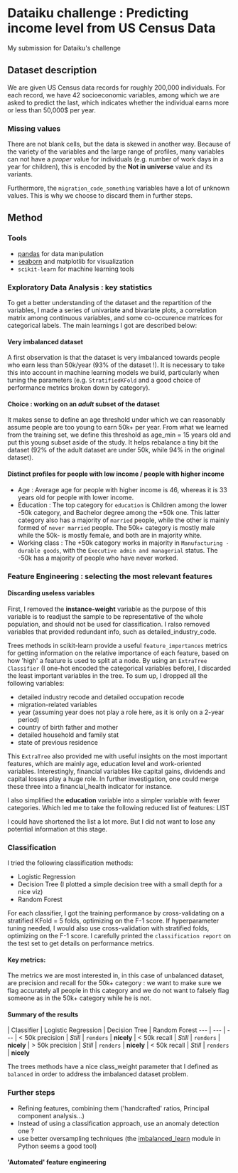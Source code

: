 # Dataiku challenge : Predicting income level from US Census Data

My submission for Dataiku's challenge

## Dataset description

We are given US Census data records for roughly 200,000 individuals. For each record, we have 42 socioeconomic variables, among which we are asked to predict the last, which indicates whether the individual earns more or less than 50,000$ per year.

### Missing values 
There are not blank cells, but the data is skewed in another way. 
Because of the variety of the variables and the large range of profiles, many variables can not have a *proper* value for individuals (e.g. number of work days in a year for children), this is encoded by the **Not in universe** value and its variants. 

Furthermore, the `migration_code_something` variables have a lot of unknown values. This is why we choose to discard them in further steps.

## Method

### Tools

- [pandas](http://pandas.pydata.org/) for data manipulation
- [seaborn](http://seaborn.pydata.org/index.html) and matplotlib for visualization
- `scikit-learn` for machine learning tools

### Exploratory Data Analysis : key statistics

To get a better understanding of the dataset and the repartition of the variables, I made a series of univariate and bivariate plots, a correlation matrix among continuous variables, and some co-occurence matrices for categorical labels. The main learnings I got are described below:

#### Very imbalanced dataset 

A first observation is that the dataset is very imbalanced towards people who earn less than 50k/year (93% of the dataset !).  It is necessary to take this into account in machine learning models we build, particularly when tuning the parameters (e.g. `StratifiedKFold` and a good choice of performance metrics broken down by category). 

#### Choice : working on an *adult* subset of the dataset
It makes sense to define an age threshold under which we can reasonably assume people are too young to earn 50k+ per year. From what we learned from the training set, we define this threshold as age_min = 15 years old and put this young subset aside of the study. It helps rebalance a tiny bit the dataset (92% of the adult dataset are under 50k, while 94% in the original dataset). 

#### Distinct profiles for people with low income / people with higher income
- Age : Average age for people with higher income is 46, whereas it is 33 years old for people with lower income.
- Education : The top category for `education` is Children among the lower -50k category, and Bachelor degree among the +50k one. This latter category also has a majority of `married` people, while the other is mainly formed of `never married` people. The 50k+ category is mostly male while the 50k- is mostly female, and both are in majority white.
- Working class : The +50k category works in majority in `Manufacturing - durable goods`, with the `Executive admin and managerial` status. The -50k has a majority of people who have never worked.


### Feature Engineering : selecting the most relevant features

#### Discarding useless variables

First, I removed the **instance-weight** variable as the purpose of this variable is to readjust the sample to be representative of the whole population, and should not be used for classification. 
I ralso removed variables that provided redundant info, such as detailed_industry_code.

Trees methods in scikit-learn provide a useful `feature_importances` metrics for getting information on the relative importance of each feature, based on how 'high' a feature is used to split at a node. By using an `ExtraTree Classifier` (I one-hot encoded the categorical variables before), I discarded the least important variables in the tree. To sum up, I dropped all the following variables:

- detailed industry recode and detailed occupation recode
- migration-related variables
- year (assuming year does not play a role here, as it is only on a 2-year period)
- country of birth father and mother
- detailed household and family stat
- state of previous residence


This `ExtraTree` also provided me with useful insights on the most important features, which are mainly age, education level and work-oriented variables. Interestingly, financial variables like capital gains, dividends and capital losses play a huge role. In further investigation, one could merge these three into a financial_health indicator for instance.

I also simplified the **education** variable into a simpler variable with fewer categories. Which led me to take the following reduced list of features:
LIST

I could have shortened the list a lot more. But I did not want to lose any potential information at this stage. 

### Classification 
I tried the following classification methods:
- Logistic Regression 
- Decision Tree (I plotted a simple decision tree with a small depth for a nice viz)
- Random Forest

For each classifier, I got the training performance by cross-validating on a stratified KFold = 5 folds, optimizing on the F-1 score. 
If hyperparameter tuning needed, I would also use cross-validation with stratified folds, optimizing on the F-1 score.
I carefully printed the `classification report` on the test set to get details on performance metrics.

#### Key metrics: 
The metrics we are most interested in, in this case of unbalanced dataset, are precision and recall for the 50k+ category : we want to make sure we flag accurately all people in this category and we do not want to falsely flag someone as in the 50k+ category while he is not.  

#### Summary of the results

| Classifier | Logistic Regression | Decision Tree | Random Forest
--- | --- | ---
| < 50k precision | *Still* | `renders` | **nicely**
| < 50k recall | *Still* | `renders` | **nicely**
| > 50k precision | *Still* | `renders` | **nicely**
| < 50k recall | *Still* | `renders` | **nicely**

The trees methods have a nice class_weight parameter that I defined as `balanced` in order to address the imbalanced dataset problem. 


### Further steps

- Refining features, combining them ('handcrafted' ratios, Principal component analysis...)
- Instead of using a classification approach, use an anomaly detection one ?
- use better oversampling techniques (the [imbalanced_learn](https://github.com/scikit-learn-contrib/imbalanced-learn) module in Python seems a good tool)

#### 'Automated' feature engineering
